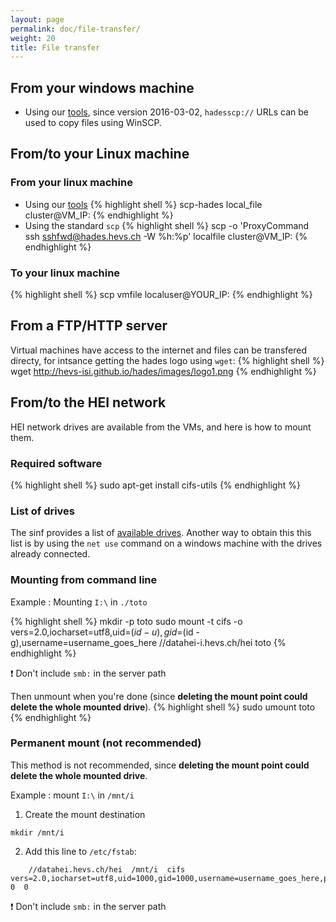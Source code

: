 ```yaml
---
layout: page
permalink: doc/file-transfer/
weight: 20
title: File transfer
---
```


## From your windows machine
* Using our [tools](../tools), since version 2016-03-02, `hadesscp://` URLs can
be used to copy files using WinSCP.

## From/to your Linux machine

### From your linux machine
* Using our [tools](../tools)
{% highlight shell %}
scp-hades local_file cluster@VM_IP:
{% endhighlight %}
* Using the standard `scp`
{% highlight shell %}
scp -o 'ProxyCommand ssh sshfwd@hades.hevs.ch -W %h:%p' localfile cluster@VM_IP:
{% endhighlight %}

### To your linux machine
{% highlight shell %}
scp vmfile localuser@YOUR_IP:
{% endhighlight %}


## From a FTP/HTTP server
Virtual machines have access to the internet and files can be transfered directy, for intsance getting the hades logo using `wget`:
{% highlight shell %}
wget http://hevs-isi.github.io/hades/images/logo1.png
{% endhighlight %}

## From/to the HEI network
HEI network drives are available from the VMs, and here is how to mount them.

### Required software
{% highlight shell %}
sudo apt-get install cifs-utils
{% endhighlight %}

### List of drives
The sinf provides a list of [available drives](https://sinf.hevs.ch/fr-fr/Ressources/R%C3%A9seau/Lecteurs-r%C3%A9seau).
Another way to obtain this this list is by using the `net use` command on a windows machine with the drives already connected.

### Mounting from command line
Example : Mounting `I:\` in `./toto`

{% highlight shell %}
mkdir -p toto
sudo mount -t cifs -o vers=2.0,iocharset=utf8,uid=$(id -u),gid=$(id -g),username=username_goes_here //datahei-i.hevs.ch/hei toto
{% endhighlight %}

:exclamation: Don't include `smb:` in the server path

Then unmount when you're done (since **deleting the mount point could delete the whole mounted drive**).
{% highlight shell %}
sudo umount toto
{% endhighlight %}

### Permanent mount (not recommended)
This method is not recommended, since **deleting the mount point could delete the whole mounted drive**.


Example : mount `I:\` in `/mnt/i`

1. Create the mount destination
```
mkdir /mnt/i
```

2. Add this line to `/etc/fstab`:
```
	//datahei.hevs.ch/hei  /mnt/i  cifs  vers=2.0,iocharset=utf8,uid=1000,gid=1000,username=username_goes_here,password=*****  0  0
```
:exclamation: Don't include `smb:` in the server path
